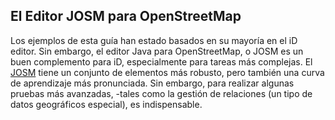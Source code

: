 ## El Editor JOSM para OpenStreetMap

Los ejemplos de esta guía han estado basados en su mayoría en el iD editor. Sin embargo, el editor Java para OpenStreetMap, o JOSM es un buen complemento para iD, especialmente para tareas más complejas. El [JOSM](https://josm.openstreetmap.de/) tiene un conjunto de elementos más robusto, pero también una curva de aprendizaje más pronunciada. Sin embargo, para realizar algunas pruebas más avanzadas, -tales como la gestión de relaciones (un tipo de datos geográficos especial), es indispensable. 

